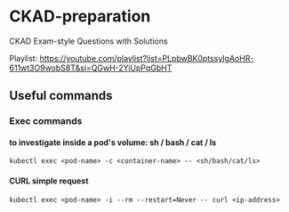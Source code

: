 # CKAD-preparation
CKAD Exam-style Questions with Solutions

Playlist: https://youtube.com/playlist?list=PLpbwBK0ptssyIgAoHR-611wt3O9wobS8T&si=QGwH-2YiUpPqGbHT


## Useful commands


### Exec commands

#### to investigate inside a pod's volume: sh / bash / cat / ls

```
kubectl exec <pod-name> -c <container-name> -- <sh/bash/cat/ls>
```

#### CURL simple request

```
kubectl exec <pod-name> -i --rm --restart=Never -- curl <ip-address>
```

